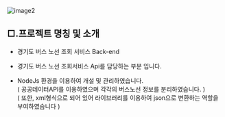 ![image2](https://user-images.githubusercontent.com/104630719/171780171-4112ad11-368c-4d5d-a8a8-deed7377d2ea.png)

## □.프로젝트 명칭 및 소개

- 경기도 버스 노선 조회 서비스 Back-end

- 경기도 버스 노선 조회서비스 Api를 담당하는 부분 입니다.
  <br/>
- NodeJs 환경을 이용하여 개설 및 관리하였습니다.
  <br/>
  ( 공공데이터API를 이용하였으며 각각의 버스노선 정보를 분리하였습니다. )
  <br/>( 또한, xml형식으로 되어 있어 라이브러리를 이용하여
  json으로 변환하는 역할을 부여하였습니다 )
